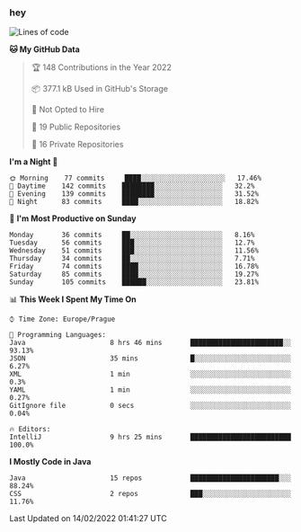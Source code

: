 ### hey

<!--START_SECTION:waka-->
![Lines of code](https://img.shields.io/badge/From%20Hello%20World%20I%27ve%20Written-100%20Thousand%20lines%20of%20code-blue)

**🐱 My GitHub Data** 

> 🏆 148 Contributions in the Year 2022
 > 
> 📦 377.1 kB Used in GitHub's Storage 
 > 
> 🚫 Not Opted to Hire
 > 
> 📜 19 Public Repositories 
 > 
> 🔑 16 Private Repositories  
 > 
**I'm a Night 🦉** 

```text
🌞 Morning    77 commits     ████░░░░░░░░░░░░░░░░░░░░░   17.46% 
🌆 Daytime    142 commits    ████████░░░░░░░░░░░░░░░░░   32.2% 
🌃 Evening    139 commits    ████████░░░░░░░░░░░░░░░░░   31.52% 
🌙 Night      83 commits     ████░░░░░░░░░░░░░░░░░░░░░   18.82%

```
📅 **I'm Most Productive on Sunday** 

```text
Monday       36 commits     ██░░░░░░░░░░░░░░░░░░░░░░░   8.16% 
Tuesday      56 commits     ███░░░░░░░░░░░░░░░░░░░░░░   12.7% 
Wednesday    51 commits     ███░░░░░░░░░░░░░░░░░░░░░░   11.56% 
Thursday     34 commits     ██░░░░░░░░░░░░░░░░░░░░░░░   7.71% 
Friday       74 commits     ████░░░░░░░░░░░░░░░░░░░░░   16.78% 
Saturday     85 commits     ████░░░░░░░░░░░░░░░░░░░░░   19.27% 
Sunday       105 commits    ██████░░░░░░░░░░░░░░░░░░░   23.81%

```


📊 **This Week I Spent My Time On** 

```text
⌚︎ Time Zone: Europe/Prague

💬 Programming Languages: 
Java                     8 hrs 46 mins       ███████████████████████░░   93.13% 
JSON                     35 mins             █░░░░░░░░░░░░░░░░░░░░░░░░   6.27% 
XML                      1 min               ░░░░░░░░░░░░░░░░░░░░░░░░░   0.3% 
YAML                     1 min               ░░░░░░░░░░░░░░░░░░░░░░░░░   0.27% 
GitIgnore file           0 secs              ░░░░░░░░░░░░░░░░░░░░░░░░░   0.04%

🔥 Editors: 
IntelliJ                 9 hrs 25 mins       █████████████████████████   100.0%

```

**I Mostly Code in Java** 

```text
Java                     15 repos            ██████████████████████░░░   88.24% 
CSS                      2 repos             ███░░░░░░░░░░░░░░░░░░░░░░   11.76%

```



 Last Updated on 14/02/2022 01:41:27 UTC
<!--END_SECTION:waka-->
